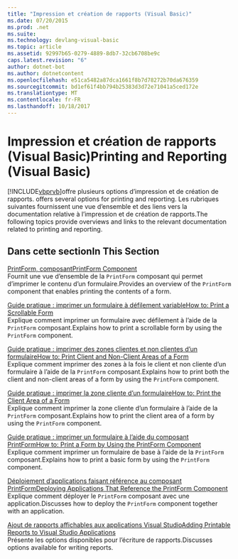 ```yaml
---
title: "Impression et création de rapports (Visual Basic)"
ms.date: 07/20/2015
ms.prod: .net
ms.suite: 
ms.technology: devlang-visual-basic
ms.topic: article
ms.assetid: 92997b65-0279-4889-8db7-32cb6708be9c
caps.latest.revision: "6"
author: dotnet-bot
ms.author: dotnetcontent
ms.openlocfilehash: e51ca5482a87dca1661f8b7d78272b70da676359
ms.sourcegitcommit: bd1ef61f4bb794b25383d3d72e71041a5ced172e
ms.translationtype: MT
ms.contentlocale: fr-FR
ms.lasthandoff: 10/18/2017
---
```

# <a name="printing-and-reporting-visual-basic"></a><span data-ttu-id="951dc-102">Impression et création de rapports (Visual Basic)</span><span class="sxs-lookup"><span data-stu-id="951dc-102">Printing and Reporting (Visual Basic)</span></span>
[!INCLUDE[vbprvb](~/includes/vbprvb-md.md)]<span data-ttu-id="951dc-103">offre plusieurs options d’impression et de création de rapports.</span><span class="sxs-lookup"><span data-stu-id="951dc-103"> offers several options for printing and reporting.</span></span> <span data-ttu-id="951dc-104">Les rubriques suivantes fournissent une vue d’ensemble et des liens vers la documentation relative à l’impression et de création de rapports.</span><span class="sxs-lookup"><span data-stu-id="951dc-104">The following topics provide overviews and links to the relevant documentation related to printing and reporting.</span></span>  
  
## <a name="in-this-section"></a><span data-ttu-id="951dc-105">Dans cette section</span><span class="sxs-lookup"><span data-stu-id="951dc-105">In This Section</span></span>  
 [<span data-ttu-id="951dc-106">PrintForm, composant</span><span class="sxs-lookup"><span data-stu-id="951dc-106">PrintForm Component</span></span>](../../../visual-basic/developing-apps/printing/printform-component.md)  
 <span data-ttu-id="951dc-107">Fournit une vue d’ensemble de la `PrintForm` composant qui permet d’imprimer le contenu d’un formulaire.</span><span class="sxs-lookup"><span data-stu-id="951dc-107">Provides an overview of the `PrintForm` component that enables printing the contents of a form.</span></span>  
  
 [<span data-ttu-id="951dc-108">Guide pratique : imprimer un formulaire à défilement variable</span><span class="sxs-lookup"><span data-stu-id="951dc-108">How to: Print a Scrollable Form</span></span>](../../../visual-basic/developing-apps/printing/how-to-print-a-scrollable-form.md)  
 <span data-ttu-id="951dc-109">Explique comment imprimer un formulaire avec défilement à l’aide de la `PrintForm` composant.</span><span class="sxs-lookup"><span data-stu-id="951dc-109">Explains how to print a scrollable form by using the `PrintForm` component.</span></span>  
  
 [<span data-ttu-id="951dc-110">Guide pratique : imprimer des zones clientes et non clientes d’un formulaire</span><span class="sxs-lookup"><span data-stu-id="951dc-110">How to: Print Client and Non-Client Areas of a Form</span></span>](../../../visual-basic/developing-apps/printing/how-to-print-client-and-non-client-areas-of-a-form.md)  
 <span data-ttu-id="951dc-111">Explique comment imprimer des zones à la fois le client et non cliente d’un formulaire à l’aide de la `PrintForm` composant.</span><span class="sxs-lookup"><span data-stu-id="951dc-111">Explains how to print both the client and non-client areas of a form by using the `PrintForm` component.</span></span>  
  
 [<span data-ttu-id="951dc-112">Guide pratique : imprimer la zone cliente d’un formulaire</span><span class="sxs-lookup"><span data-stu-id="951dc-112">How to: Print the Client Area of a Form</span></span>](../../../visual-basic/developing-apps/printing/how-to-print-the-client-area-of-a-form.md)  
 <span data-ttu-id="951dc-113">Explique comment imprimer la zone cliente d’un formulaire à l’aide de la `PrintForm` composant.</span><span class="sxs-lookup"><span data-stu-id="951dc-113">Explains how to print the client area of a form by using the `PrintForm` component.</span></span>  
  
 [<span data-ttu-id="951dc-114">Guide pratique : imprimer un formulaire à l’aide du composant PrintForm</span><span class="sxs-lookup"><span data-stu-id="951dc-114">How to: Print a Form by Using the PrintForm Component</span></span>](../../../visual-basic/developing-apps/printing/how-to-print-a-form-by-using-the-printform-component.md)  
 <span data-ttu-id="951dc-115">Explique comment imprimer un formulaire de base à l’aide de la `PrintForm` composant.</span><span class="sxs-lookup"><span data-stu-id="951dc-115">Explains how to print a basic form by using the `PrintForm` component.</span></span>  
  
 [<span data-ttu-id="951dc-116">Déploiement d’applications faisant référence au composant PrintForm</span><span class="sxs-lookup"><span data-stu-id="951dc-116">Deploying Applications That Reference the PrintForm Component</span></span>](../../../visual-basic/developing-apps/printing/deploying-applications-that-reference-the-printform-component.md)  
 <span data-ttu-id="951dc-117">Explique comment déployer le `PrintForm` composant avec une application.</span><span class="sxs-lookup"><span data-stu-id="951dc-117">Discusses how to deploy the `PrintForm` component together with an application.</span></span>  
  
 [<span data-ttu-id="951dc-118">Ajout de rapports affichables aux applications Visual Studio</span><span class="sxs-lookup"><span data-stu-id="951dc-118">Adding Printable Reports to Visual Studio Applications</span></span>](../../../visual-basic/developing-apps/printing/adding-printable-reports-to-visual-studio-applications.md)  
 <span data-ttu-id="951dc-119">Présente les options disponibles pour l’écriture de rapports.</span><span class="sxs-lookup"><span data-stu-id="951dc-119">Discusses options available for writing reports.</span></span>
